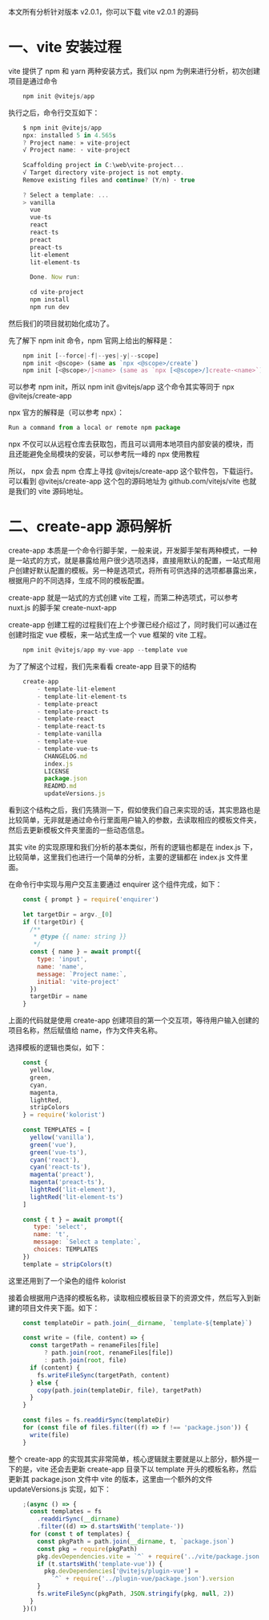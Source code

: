 本文所有分析针对版本 v2.0.1，你可以下载 vite v2.0.1 的源码

# 一、vite 安装过程

vite 提供了 npm 和 yarn 两种安装方式，我们以 npm 为例来进行分析，初次创建项目是通过命令

```js
	npm init @vitejs/app
```

执行之后，命令行交互如下：

```js
	$ npm init @vitejs/app
	npx: installed 5 in 4.565s
	? Project name: » vite-project
	√ Project name: · vite-project
	 
	Scaffolding project in C:\web\vite-project...
	√ Target directory vite-project is not empty.
	Remove existing files and continue? (Y/n) · true
	 
	? Select a template: ...
	> vanilla
	  vue
	  vue-ts
	  react
	  react-ts
	  preact
	  preact-ts
	  lit-element
	  lit-element-ts
	  
	  Done. Now run:
	 
	  cd vite-project
	  npm install
	  npm run dev
```

然后我们的项目就初始化成功了。

先了解下 npm init 命令，npm 官网上给出的解释是：

```js
	npm init [--force|-f|--yes|-y|--scope]
	npm init <@scope> (same as `npx <@scope>/create`)
	npm init [<@scope>/]<name> (same as `npx [<@scope>/]create-<name>`)
```

可以参考 npm init，所以 npm init @vitejs/app 这个命令其实等同于 npx @vitejs/create-app

npx 官方的解释是（可以参考 npx）：

```js
Run a command from a local or remote npm package
```

npx 不仅可以从远程仓库去获取包，而且可以调用本地项目内部安装的模块，而且还能避免全局模块的安装，可以参考阮一峰的 npx 使用教程

所以， npx 会去 npm 仓库上寻找 @vitejs/create-app 这个软件包，下载运行。可以看到 @vitejs/create-app 这个包的源码地址为 github.com/vitejs/vite 也就是我们的 vite 源码地址。

# 二、create-app 源码解析
create-app 本质是一个命令行脚手架，一般来说，开发脚手架有两种模式，一种是一站式的方式，就是暴露给用户很少选项选择，直接用默认的配置，一站式帮用户创建好默认配置的模板。另一种是选项式，将所有可供选择的选项都暴露出来，根据用户的不同选择，生成不同的模板配置。

create-app 就是一站式的方式创建 vite 工程，而第二种选项式，可以参考 nuxt.js 的脚手架 create-nuxt-app

create-app 创建工程的过程我们在上个步骤已经介绍过了，同时我们可以通过在创建时指定 vue 模板，来一站式生成一个 vue 框架的 vite 工程。

```js
	npm init @vitejs/app my-vue-app --template vue
```

为了了解这个过程，我们先来看看 create-app 目录下的结构

```js
	create-app
		- template-lit-element
		- template-lit-element-ts
		- template-preact
		- template-preact-ts
		- template-react
		- template-react-ts
		- template-vanilla
		- template-vue
		- template-vue-ts
		  CHANGELOG.md
		  index.js
		  LICENSE
	      package.json
		  READMD.md
		  updateVersions.js
```

看到这个结构之后，我们先猜测一下，假如使我们自己来实现的话，其实思路也是比较简单，无非就是通过命令行里面用户输入的参数，去读取相应的模板文件夹，然后去更新模板文件夹里面的一些动态信息。

其实 vite 的实现原理和我们分析的基本类似，所有的逻辑也都是在 index.js 下，比较简单，这里我们也进行一个简单的分析，主要的逻辑都在 index.js 文件里面。

在命令行中实现与用户交互主要通过 enquirer 这个组件完成，如下：

```js
	const { prompt } = require('enquirer')
	 
	let targetDir = argv._[0]
	if (!targetDir) {
	  /**
	   * @type {{ name: string }}
	   */
	  const { name } = await prompt({
	    type: 'input',
	    name: 'name',
	    message: `Project name:`,
	    initial: 'vite-project'
	  })
	  targetDir = name
	}
```

上面的代码就是使用 create-app 创建项目的第一个交互项，等待用户输入创建的项目名称，然后赋值给 name，作为文件夹名称。

选择模板的逻辑也类似，如下：

```js
	const {
	  yellow,
	  green,
	  cyan,
	  magenta,
	  lightRed,
	  stripColors
	} = require('kolorist')
	 
	const TEMPLATES = [
	  yellow('vanilla'),
	  green('vue'),
	  green('vue-ts'),
	  cyan('react'),
	  cyan('react-ts'),
	  magenta('preact'),
	  magenta('preact-ts'),
	  lightRed('lit-element'),
	  lightRed('lit-element-ts')
	]
	 
	const { t } = await prompt({
	   type: 'select',
	   name: 't',
	   message: `Select a template:`,
	   choices: TEMPLATES
	})
	template = stripColors(t)
```

这里还用到了一个染色的组件 kolorist

接着会根据用户选择的模板名称，读取相应模板目录下的资源文件，然后写入到新建的项目文件夹下面。如下：

```js
	const templateDir = path.join(__dirname, `template-${template}`)
	 
	const write = (file, content) => {
	  const targetPath = renameFiles[file]
	      ? path.join(root, renameFiles[file])
	      : path.join(root, file)
	  if (content) {
	    fs.writeFileSync(targetPath, content)
	  } else {
	    copy(path.join(templateDir, file), targetPath)
	  }
	}
	 
	const files = fs.readdirSync(templateDir)
	for (const file of files.filter((f) => f !== 'package.json')) {
	  write(file)
	}
```

整个 create-app 的实现其实非常简单，核心逻辑就主要就是以上部分，额外提一下的是，vite 还会去更新 create-app 目录下以 template 开头的模板名称，然后更新其 package.json 文件中 vite 的版本，这里由一个额外的文件 updateVersions.js 实现，如下：

```js
	;(async () => {
	  const templates = fs
	    .readdirSync(__dirname)
	    .filter((d) => d.startsWith('template-'))
	  for (const t of templates) {
	    const pkgPath = path.join(__dirname, t, `package.json`)
	    const pkg = require(pkgPath)
	    pkg.devDependencies.vite = `^` + require('../vite/package.json').version
	    if (t.startsWith('template-vue')) {
	      pkg.devDependencies['@vitejs/plugin-vue'] =
	        `^` + require('../plugin-vue/package.json').version
	    }
	    fs.writeFileSync(pkgPath, JSON.stringify(pkg, null, 2))
	  }
	})()
```





